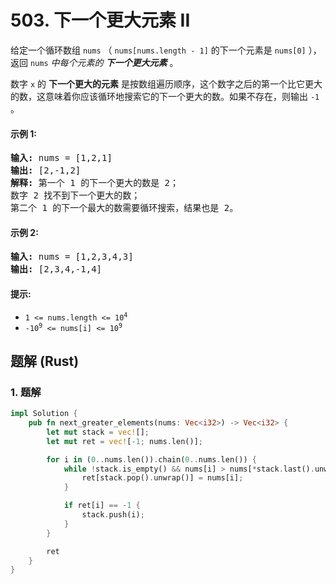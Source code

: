 # 503. 下一个更大元素 II
给定一个循环数组 `nums` （ `nums[nums.length - 1]` 的下一个元素是 `nums[0]` ），返回 `nums` *中每个元素的 **下一个更大元素*** 。

数字 `x` 的 **下一个更大的元素** 是按数组遍历顺序，这个数字之后的第一个比它更大的数，这意味着你应该循环地搜索它的下一个更大的数。如果不存在，则输出 `-1` 。

#### 示例 1:
<pre>
<strong>输入:</strong> nums = [1,2,1]
<strong>输出:</strong> [2,-1,2]
<strong>解释:</strong> 第一个 1 的下一个更大的数是 2；
数字 2 找不到下一个更大的数；
第二个 1 的下一个最大的数需要循环搜索，结果也是 2。
</pre>

#### 示例 2:
<pre>
<strong>输入:</strong> nums = [1,2,3,4,3]
<strong>输出:</strong> [2,3,4,-1,4]
</pre>

#### 提示:
* <code>1 <= nums.length <= 10<sup>4</sup></code>
* <code>-10<sup>9</sup> <= nums[i] <= 10<sup>9</sup></code>

## 题解 (Rust)

### 1. 题解
```Rust
impl Solution {
    pub fn next_greater_elements(nums: Vec<i32>) -> Vec<i32> {
        let mut stack = vec![];
        let mut ret = vec![-1; nums.len()];

        for i in (0..nums.len()).chain(0..nums.len()) {
            while !stack.is_empty() && nums[i] > nums[*stack.last().unwrap()] {
                ret[stack.pop().unwrap()] = nums[i];
            }

            if ret[i] == -1 {
                stack.push(i);
            }
        }

        ret
    }
}
```
